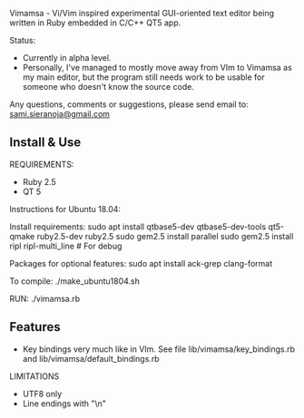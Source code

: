 
Vimamsa - Vi/Vim inspired experimental GUI-oriented text editor being written in Ruby embedded in C/C++ QT5 app. 

Status: 
 - Currently in alpha level.  
 - Personally, I've managed to mostly move away from VIm to Vimamsa as my main editor, but the program still needs work to be usable for someone who doesn't know the source code.

Any questions, comments or suggestions, please send email to: sami.sieranoja@gmail.com

## Install & Use

REQUIREMENTS:
 - Ruby 2.5
 - QT 5

Instructions for Ubuntu 18.04:

Install requirements:
sudo apt install qtbase5-dev qtbase5-dev-tools qt5-qmake ruby2.5-dev ruby2.5
sudo gem2.5 install parallel
sudo gem2.5 install ripl ripl-multi_line # For debug

Packages for optional features:
sudo apt install ack-grep clang-format

To compile:
./make_ubuntu1804.sh

RUN:
./vimamsa.rb

## Features

 - Key bindings very much like in VIm. See file lib/vimamsa/key_bindings.rb and lib/vimamsa/default_bindings.rb

LIMITATIONS
 - UTF8 only
 - Line endings with "\n"
